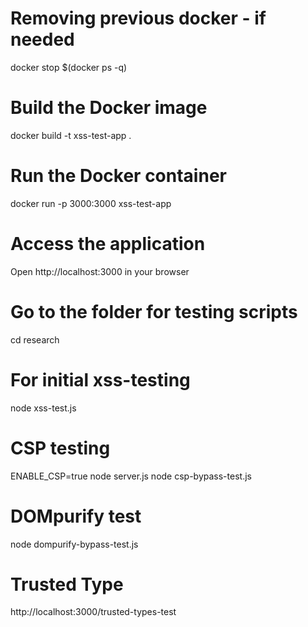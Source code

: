# Removing previous docker - if needed
docker stop $(docker ps -q)

# Build the Docker image
docker build -t xss-test-app .

# Run the Docker container
docker run -p 3000:3000 xss-test-app

# Access the application
Open http://localhost:3000 in your browser

# Go to the folder for testing scripts
cd research 

# For initial xss-testing
node xss-test.js

# CSP testing
ENABLE_CSP=true node server.js
node csp-bypass-test.js

# DOMpurify test
node dompurify-bypass-test.js

# Trusted Type
http://localhost:3000/trusted-types-test